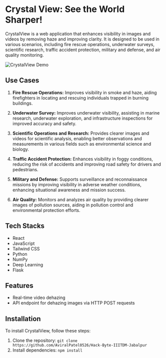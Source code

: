 # Crystal View: See the World Sharper!


CrystalView is a web application that enhances visibility in images and videos by removing haze and improving clarity. It is designed to be used in various scenarios, including fire rescue operations, underwater surveys, scientific research, traffic accident protection, military and defense, and air quality monitoring.

![CrystalView Demo](/path/to/demo.gif)

## Use Cases

1. **Fire Rescue Operations:** Improves visibility in smoke and haze, aiding firefighters in locating and rescuing individuals trapped in burning buildings.

2. **Underwater Survey:** Improves underwater visibility, assisting in marine research, underwater exploration, and infrastructure inspections for improved accuracy and safety.

3. **Scientific Operations and Research:** Provides clearer images and videos for scientific analysis, enabling better observations and measurements in various fields such as environmental science and biology.

4. **Traffic Accident Protection:** Enhances visibility in foggy conditions, reducing the risk of accidents and improving road safety for drivers and pedestrians.

5. **Military and Defense:** Supports surveillance and reconnaissance missions by improving visibility in adverse weather conditions, enhancing situational awareness and mission success.

6. **Air Quality:** Monitors and analyzes air quality by providing clearer images of pollution sources, aiding in pollution control and environmental protection efforts.

## Tech Stacks

- React
- JavaScript
- Tailwind CSS
- Python
- NumPy
- Deep Learning
- Flask

## Features

- Real-time video dehazing
- API endpoint for dehazing images via HTTP POST requests

## Installation

To install CrystalView, follow these steps:

1. Clone the repository: `git clone https://github.com/AviralPatel0526/Hack-Byte-IIITDM-Jabalpur`
2. Install dependencies: `npm install`

